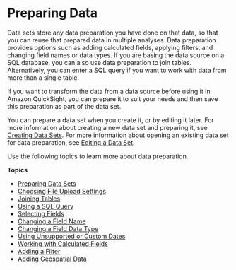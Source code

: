 # Preparing Data<a name="preparing-data"></a>

Data sets store any data preparation you have done on that data, so that you can reuse that prepared data in multiple analyses\. Data preparation provides options such as adding calculated fields, applying filters, and changing field names or data types\. If you are basing the data source on a SQL database, you can also use data preparation to join tables\. Alternatively, you can enter a SQL query if you want to work with data from more than a single table\.

If you want to transform the data from a data source before using it in Amazon QuickSight, you can prepare it to suit your needs and then save this preparation as part of the data set\. 

You can prepare a data set when you create it, or by editing it later\. For more information about creating a new data set and preparing it, see [Creating Data Sets](creating-data-sets.md)\. For more information about opening an existing data set for data preparation, see [Editing a Data Set](edit-a-data-set.md)\.

Use the following topics to learn more about data preparation\.

**Topics**
+ [Preparing Data Sets](preparing-data-sets.md)
+ [Choosing File Upload Settings](choosing-file-upload-settings.md)
+ [Joining Tables](joining-tables.md)
+ [Using a SQL Query](adding-a-SQL-query.md)
+ [Selecting Fields](selecting-fields.md)
+ [Changing a Field Name](changing-a-field-name.md)
+ [Changing a Field Data Type](changing-a-field-data-type.md)
+ [Using Unsupported or Custom Dates](using-unsupported-dates.md)
+ [Working with Calculated Fields](working-with-calculated-fields.md)
+ [Adding a Filter](adding-a-filter.md)
+ [Adding Geospatial Data](geospatial-data-prep.md)